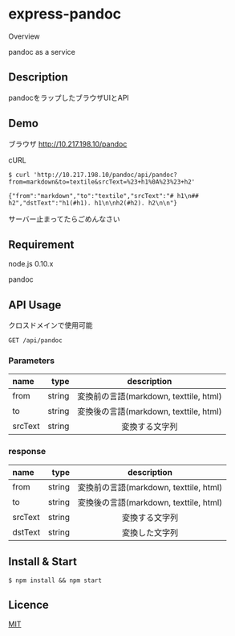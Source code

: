 express-pandoc
====

Overview

pandoc as a service

## Description
pandocをラップしたブラウザUIとAPI

## Demo
ブラウザ http://10.217.198.10/pandoc

cURL

```
$ curl 'http://10.217.198.10/pandoc/api/pandoc?from=markdown&to=textile&srcText=%23+h1%0A%23%23+h2'

{"from":"markdown","to":"textile","srcText":"# h1\n## h2","dstText":"h1(#h1). h1\n\nh2(#h2). h2\n\n"}
```

サーバー止まってたらごめんなさい

## Requirement

node.js 0.10.x

pandoc

## API Usage

クロスドメインで使用可能

```
GET /api/pandoc
```

### Parameters
| name       | type     | description  |
|:-----------|---------:|:------------:|
| from       | string   | 変換前の言語(markdown, texttile, html)|
| to         | string   | 変換後の言語(markdown, texttile, html)|
| srcText    | string   | 変換する文字列 |

### response
| name       | type     | description  |
|:-----------|---------:|:------------:|
| from       | string   | 変換前の言語(markdown, texttile, html)|
| to         | string   | 変換後の言語(markdown, texttile, html)|
| srcText    | string   | 変換する文字列 |
| dstText    | string   | 変換した文字列 |

## Install & Start

```
$ npm install && npm start
```

## Licence

[MIT](https://github.com/tcnksm/tool/blob/master/LICENCE)
